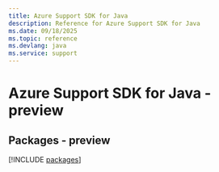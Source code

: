```yaml
---
title: Azure Support SDK for Java
description: Reference for Azure Support SDK for Java
ms.date: 09/18/2025
ms.topic: reference
ms.devlang: java
ms.service: support
---
```

# Azure Support SDK for Java - preview
## Packages - preview
[!INCLUDE [packages](support-index.md)]